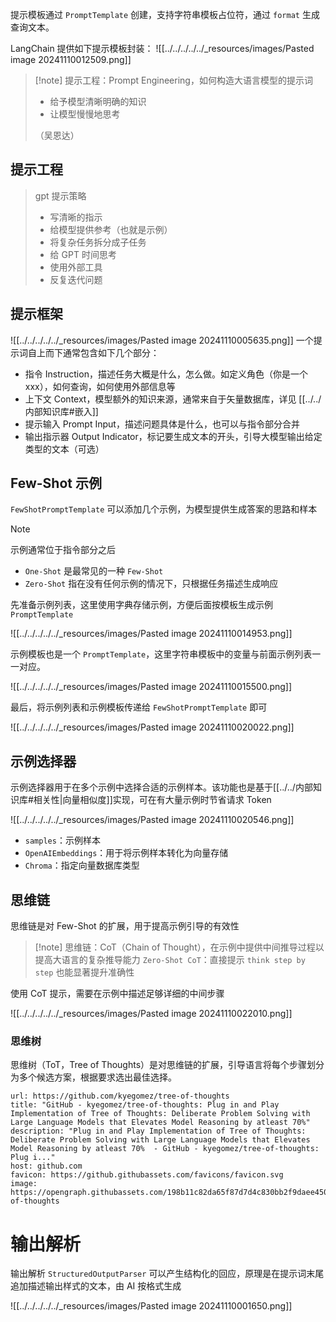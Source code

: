 提示模板通过 `PromptTemplate` 创建，支持字符串模板占位符，通过 `format` 生成查询文本。

LangChain 提供如下提示模板封装：
![[../../../../../_resources/images/Pasted image 20241110012509.png]]
> [!note] 提示工程：Prompt Engineering，如何构造大语言模型的提示词
> - 给予模型清晰明确的知识
> - 让模型慢慢地思考
> 
> （吴恩达）
## 提示工程

> gpt 提示策略
> - 写清晰的指示
> - 给模型提供参考（也就是示例）
> - 将复杂任务拆分成子任务
> - 给 GPT 时间思考
> - 使用外部工具
> - 反复迭代问题
## 提示框架

![[../../../../../_resources/images/Pasted image 20241110005635.png]]
一个提示词自上而下通常包含如下几个部分：
- 指令 Instruction，描述任务大概是什么，怎么做。如定义角色（你是一个 xxx），如何查询，如何使用外部信息等
- 上下文 Context，模型额外的知识来源，通常来自于矢量数据库，详见 [[../../内部知识库#嵌入]]
- 提示输入 Prompt Input，描述问题具体是什么，也可以与指令部分合并
- 输出指示器 Output Indicator，标记要生成文本的开头，引导大模型输出给定类型的文本（可选）
## Few-Shot 示例

`FewShotPromptTemplate` 可以添加几个示例，为模型提供生成答案的思路和样本

> [!note] 
> 示例通常位于指令部分之后
> - `One-Shot` 是最常见的一种 `Few-Shot`
> - `Zero-Shot` 指在没有任何示例的情况下，只根据任务描述生成响应

先准备示例列表，这里使用字典存储示例，方便后面按模板生成示例 `PromptTemplate`

![[../../../../../_resources/images/Pasted image 20241110014953.png]]

示例模板也是一个 `PromptTemplate`，这里字符串模板中的变量与前面示例列表一一对应。

![[../../../../../_resources/images/Pasted image 20241110015500.png]]

最后，将示例列表和示例模板传递给 `FewShotPromptTemplate` 即可

![[../../../../../_resources/images/Pasted image 20241110020022.png]]
## 示例选择器

示例选择器用于在多个示例中选择合适的示例样本。该功能也是基于[[../../内部知识库#相关性|向量相似度]]实现，可在有大量示例时节省请求 Token

![[../../../../../_resources/images/Pasted image 20241110020546.png]]
- `samples`：示例样本
- `OpenAIEmbeddings`：用于将示例样本转化为向量存储
- `Chroma`：指定向量数据库类型
## 思维链

思维链是对 Few-Shot 的扩展，用于提高示例引导的有效性

> [!note] 思维链：CoT（Chain of Thought），在示例中提供中间推导过程以提高大语言的复杂推导能力
> `Zero-Shot CoT`：直接提示 `think step by step` 也能显著提升准确性

使用 CoT 提示，需要在示例中描述足够详细的中间步骤

![[../../../../../_resources/images/Pasted image 20241110022010.png]]
### 思维树

思维树（ToT，Tree of Thoughts）是对思维链的扩展，引导语言将每个步骤划分为多个候选方案，根据要求选出最佳选择。

```cardlink
url: https://github.com/kyegomez/tree-of-thoughts
title: "GitHub - kyegomez/tree-of-thoughts: Plug in and Play Implementation of Tree of Thoughts: Deliberate Problem Solving with Large Language Models that Elevates Model Reasoning by atleast 70%"
description: "Plug in and Play Implementation of Tree of Thoughts: Deliberate Problem Solving with Large Language Models that Elevates Model Reasoning by atleast 70%  - GitHub - kyegomez/tree-of-thoughts: Plug i..."
host: github.com
favicon: https://github.githubassets.com/favicons/favicon.svg
image: https://opengraph.githubassets.com/198b11c82da65f87d7d4c830bb2f9daee4506e5b46bcd953322e0bcf59a75557/kyegomez/tree-of-thoughts
```
# 输出解析

输出解析 `StructuredOutputParser` 可以产生结构化的回应，原理是在提示词末尾追加描述输出样式的文本，由 AI 按格式生成

![[../../../../../_resources/images/Pasted image 20241110001650.png]]
